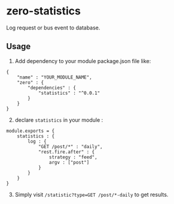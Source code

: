 # zero-statistics #

Log request or bus event to database.

## Usage ##

1. Add dependency to your module package.json file like:

```
{
	"name" : "YOUR_MODULE_NAME",
	"zero" : {
		"dependencies" : {
			"statistics" : "^0.0.1"
		}
	}
}
```

2. declare `statistics` in your module :

```
module.exports = {
	statistics : {
		log : {
			"GET /post/*" : "daily",
			"rest.fire.after" : {
				strategy : "feed",
				argv : ["post"]
			}
		}
	}
}
```

3. Simply visit `/statistic?type=GET /post/*-daily` to get results.
